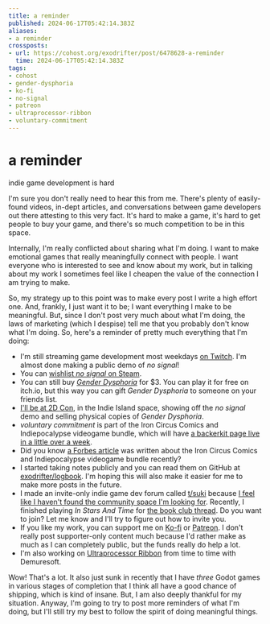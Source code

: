 ```yaml
---
title: a reminder
published: 2024-06-17T05:42:14.383Z
aliases:
- a reminder
crossposts:
- url: https://cohost.org/exodrifter/post/6478628-a-reminder
  time: 2024-06-17T05:42:14.383Z
tags:
- cohost
- gender-dysphoria
- ko-fi
- no-signal
- patreon
- ultraprocessor-ribbon
- voluntary-commitment
---
```


# a reminder

indie game development is hard

I'm sure you don't really need to hear this from me. There's plenty of easily-found videos, in-dept articles, and conversations between game developers out there attesting to this very fact. It's hard to make a game, it's hard to get people to buy your game, and there's so much competition to be in this space.

Internally, I'm really conflicted about sharing what I'm doing. I want to make emotional games that really meaningfully connect with people. I want everyone who is interested to see and know about my work, but in talking about my work I sometimes feel like I cheapen the value of the connection I am trying to make.

So, my strategy up to this point was to make every post I write a high effort one. And, frankly, I just want it to be; I want everything I make to be meaningful. But, since I don't post very much about what I'm doing, the laws of marketing (which I despise) tell me that you probably don't know what I'm doing. So, here's a reminder of pretty much everything that I'm doing:

- I'm still streaming game development most weekdays [on Twitch](https://www.twitch.tv/exodrifter_). I'm almost done making a public demo of _no signal_!
- You can [wishlist _no signal_ on Steam](https://store.steampowered.com/app/2840590/no_signal/).
- You can still buy _[Gender Dysphoria](https://store.steampowered.com/app/2310400/Gender_Dysphoria)_ for $3. You can play it for free on itch.io, but this way you can gift _Gender Dysphoria_ to someone on your friends list.
- [I'll be at 2D Con](20240616051537.md), in the Indie Island space, showing off the _no signal_ demo and selling physical copies of _Gender Dysphoria_.
- _voluntary commitment_ is part of the Iron Circus Comics and Indiepocalypse videogame bundle, which will have [a backerkit page live in a little over a week](https://www.backerkit.com/call_to_action/f525f31f-6452-4506-826e-5446d71fc65e/landing).
- Did you know [a Forbes article](https://www.forbes.com/sites/robsalkowitz/2024/06/03/iron-circus-comics-teams-up-with-indiepocalypse-to-crowdfund-videogames/?sh=7fdc42b26dbe) was written about the Iron Circus Comics and Indiepocalypse videogame bundle recently?
- I started taking notes publicly and you can read them on GitHub at [exodrifter/logbook](https://github.com/exodrifter/logbook). I'm hoping this will also make it easier for me to make more posts in the future.
- I made an invite-only indie game dev forum called [t/suki](https://forum.tsuki.games/) because [I feel like I haven't found the community space I'm looking for](https://forum.tsuki.games/t/why-i-made-t-suki/85). Recently, I finished playing _In Stars And Time_ for [the book club thread](https://forum.tsuki.games/t/t-suki-book-club-in-stars-and-time/144). Do you want to join? Let me know and I'll try to figure out how to invite you.
- If you like my work, you can support me on [Ko-fi](https://ko-fi.com/exodrifter) or [Patreon](https://www.patreon.com/exodrifter). I don't really post supporter-only content much because I'd rather make as much as I can completely public, but the funds really do help a lot.
- I'm also working on [Ultraprocessor Ribbon](https://cohost.org/exodrifter/post/6446399-i-am-in-this-photo) from time to time with Demuresoft.

Wow! That's a lot. It also just sunk in recently that I have _three_ Godot games in various stages of completion that I think all have a good chance of shipping, which is kind of insane. But, I am also deeply thankful for my situation. Anyway, I'm going to try to post more reminders of what I'm doing, but I'll still try my best to follow the spirit of doing meaningful things.
